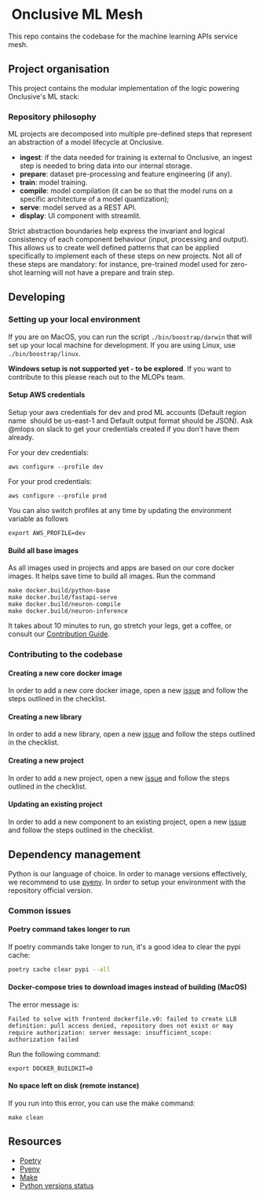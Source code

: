 #  Onclusive ML Mesh

This repo contains the codebase for the machine learning APIs service mesh.

## Project organisation

This project contains the modular implementation of the logic powering Onclusive's ML stack:

### Repository philosophy

ML projects are decomposed into multiple pre-defined steps that represent an abstraction of a model
lifecycle at Onclusive.

- **ingest**: if the data needed for training is external to Onclusive, an ingest step is needed to bring data into our internal storage.
- **prepare**: dataset pre-processing and feature engineering (if any).
- **train**: model training.
- **compile**: model compilation (it can be so that the model runs on a specific architecture of a model quantization);
- **serve**: model served as a REST API.
- **display**: UI component with streamlit.

Strict abstraction boundaries help express the invariant and logical consistency of each component behaviour (input, processing and output).
This allows us to create well defined patterns that can be applied specifically to implement each of these steps on new projects.
Not all of these steps are mandatory: for instance, pre-trained model used for zero-shot learning will not have a prepare and train step.

## Developing

### Setting up your local environment

If you are on MacOS, you can run the script `./bin/boostrap/darwin` that will set up your local machine for development. If you are using Linux, use `./bin/boostrap/linux`.

**Windows setup is not supported yet - to be explored**. If you want to contribute to this please reach out to the MLOPs team.

#### Setup AWS credentials

Setup your aws credentials for dev and prod ML accounts (Default region name  should be us-east-1 and Default output format should be JSON). Ask @mlops on slack to get your credentials created if you
don't have them already.

For your dev credentials:

```shell
aws configure --profile dev
```

For your prod credentials:

```shell
aws configure --profile prod
```

You can also switch profiles at any time by updating the environment variable as follows

```shell
export AWS_PROFILE=dev
```

#### Build all base images

As all images used in projects and apps are based on our core docker images. It helps save time to build all images. Run the command

```shell
make docker.build/python-base
make docker.build/fastapi-serve
make docker.build/neuron-compile
make docker.build/neuron-inference
```

It takes about 10 minutes to run, go stretch your legs, get a coffee, or consult our [Contribution Guide](https://onclusive.atlassian.net/l/cp/u1Mz7m6M).

### Contributing to the codebase

#### Creating a new core docker image

In order to add a new core docker image, open a new [issue](./.github/ISSUE_TEMPLATE/06_NEW_CORE_DOCKER_IMAGE.md) and follow the steps outlined in the checklist.

#### Creating a new library

In order to add a new library, open a new [issue](./.github/ISSUE_TEMPLATE/05_NEW_LIB.md) and follow the steps outlined in the checklist.

#### Creating a new project

In order to add a new project, open a new [issue](./.github/ISSUE_TEMPLATE/03_NEW_PROJECT.md) and follow the steps outlined in the checklist.

#### Updating an existing project

In order to add a new component to an existing project, open a new [issue](./.github/ISSUE_TEMPLATE/04_NEW_PROJECT_COMPONENT.md) and follow the steps outlined in the checklist.

## Dependency management

Python is our language of choice. In order to manage versions effectively, we recommend to use [pyenv](https://github.com/pyenv/pyenv). In order to setup your environment with the repository official version.

### Common issues

#### Poetry command takes longer to run

If poetry commands take longer to run, it's a good idea to clear the pypi cache:

```bash
poetry cache clear pypi --all
```

#### Docker-compose tries to download images instead of building (MacOS)

The error message is:

```text
Failed to solve with frontend dockerfile.v0: failed to create LLB definition: pull access denied, repository does not exist or may require authorization: server message: insufficient_scope:
authorization failed
```

Run the following command:

```shell
export DOCKER_BUILDKIT=0
```

#### No space left on disk (remote instance)

If you run into this error, you can use the make command:

```
make clean
```

## Resources

- [Poetry](https://python-poetry.org/docs/)
- [Pyenv](https://github.com/pyenv/pyenv)
- [Make](https://www.gnu.org/software/make/manual/make.html)
- [Python versions status](https://devguide.python.org/versions/)
